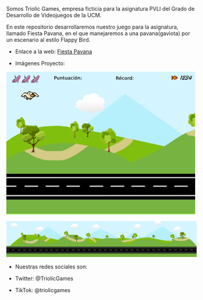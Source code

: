 Somos Triolic Games, empresa ficticia para la asignatura PVLI del Grado de Desarrollo de Videojuegos de la UCM. 

En este repositorio desarrollaremos nuestro juego para la asignatura, llamado Fiesta Pavana, en el que manejaremos a una pavana(gaviota) por un escenario al estilo Flappy Bird.

- Enlace a la web: [Fiesta Pavana](https://aguscdt.github.io/FiestaPavana/)


- Imágenes Proyecto:

![Imagen HUD](https://raw.githubusercontent.com/AgusCDT/FiestaPavana/main/assets/imagenes/otras/HUD.jpg)

![Imagen Escenario Tierra](https://raw.githubusercontent.com/AgusCDT/FiestaPavana/main/assets/escenarios/Tierra/Carretera/Carretera.jpg)



- Nuestras redes sociales son:

- Twitter: @TriolicGames
- TikTok: @triolicgames

